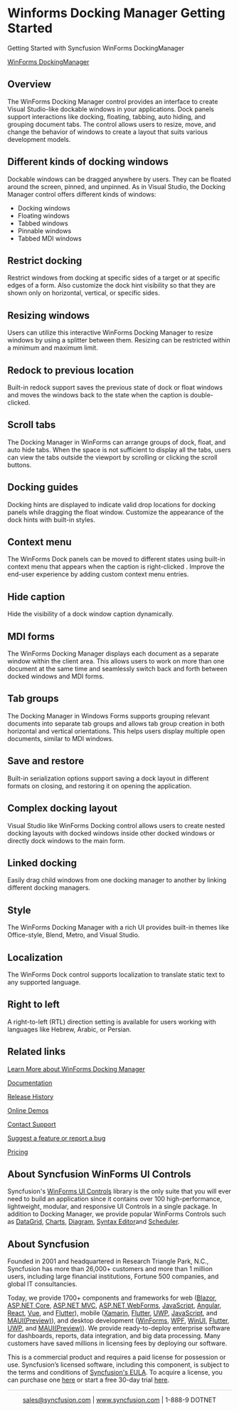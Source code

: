 # Winforms Docking Manager Getting Started
Getting Started with Syncfusion WinForms DockingManager

[WinForms DockingManager](https://www.syncfusion.com/winforms-ui-controls/docking-manager) 

## Overview

The WinForms Docking Manager control provides an interface to create Visual Studio-like dockable windows in your applications. Dock panels support interactions like docking, floating, tabbing, auto hiding, and grouping document tabs. The control allows users to resize, move, and change the behavior of windows to create a layout that suits various development models.

## Different kinds of docking windows

Dockable windows can be dragged anywhere by users.  They can be floated around the screen, pinned, and unpinned. As in Visual Studio, the Docking Manager control offers different kinds of windows:

* Docking windows
* Floating windows
* Tabbed windows
* Pinnable windows
* Tabbed MDI windows 

## Restrict docking

Restrict windows from docking at specific sides of a target or at specific edges of a form. Also customize the dock hint visibility so that they are shown only on horizontal, vertical, or specific sides.

## Resizing windows

Users can utilize this interactive WinForms Docking Manager to resize windows by using a splitter between them. Resizing can be restricted within a minimum and maximum limit. 

## Redock to previous location

Built-in redock support saves the previous state of dock or float windows and moves the windows back to the state when the caption is double-clicked.

## Scroll tabs

The Docking Manager in WinForms can arrange groups of dock, float, and auto hide tabs. When the space is not sufficient to display all the tabs, users can view the tabs outside the viewport by scrolling or clicking the scroll buttons.

## Docking guides

Docking hints are displayed to indicate valid drop locations for docking panels while dragging the float window. Customize the appearance of the dock hints  with built-in styles.

## Context menu

The WinForms Dock panels can be moved to different states using built-in context menu that appears when the caption is right-clicked . Improve the end-user experience by adding custom context menu entries.

## Hide caption

Hide the visibility of a dock window caption dynamically. 

## MDI forms

The WinForms Docking Manager displays each document as a separate window within the client area. This allows users to work on more than one document at the same time and seamlessly switch back and forth between docked windows and MDI forms.

## Tab groups

The Docking Manager in Windows Forms supports grouping relevant documents into separate tab groups and allows tab group creation in both horizontal and vertical orientations. This helps users display multiple open documents, similar to MDI windows.

## Save and restore

Built-in serialization options support saving a dock layout in different formats on closing, and restoring it on opening the application.

## Complex docking layout

Visual Studio like WinForms Docking control allows users to create nested docking layouts with docked windows inside other docked windows or directly dock windows to the main form.

## Linked docking

Easily drag child windows from one docking manager to another by linking different docking managers.

## Style

The WinForms Docking Manager with a rich UI provides built-in themes like Office-style, Blend, Metro, and Visual Studio.

## Localization

The WinForms Dock control supports localization to translate static text to any supported language.

## Right to left

A right-to-left (RTL) direction setting is available for users working with languages like Hebrew, Arabic, or Persian.

## Related links
[Learn More about WinForms Docking Manager](https://www.syncfusion.com/winforms-ui-controls/docking-manager?utm_source=github&utm_medium=listing&utm_campaign=winforms-docking-manager-github-samples)

[Documentation](https://help.syncfusion.com/windowsforms/docking-manager/overview?utm_source=github&utm_medium=listing&utm_campaign=winforms-docking-manager-github-samples)

[Release History](https://help.syncfusion.com/windowsforms/release-notes/v19.4.0.47?utm_source=github&utm_medium=listing&utm_campaign=winforms-docking-manager-github-samples)

[Online Demos](https://github.com/syncfusion/winforms-demos/?utm_source=github&utm_medium=listing&utm_campaign=winforms-docking-manager-github-samples)

[Contact Support](https://www.syncfusion.com/support/directtrac/incidents/newincident/?utm_source=github&utm_medium=listing&utm_campaign=winforms-docking-manager-github-samples)

[Suggest a feature or report a bug](https://www.syncfusion.com/feedback/winforms?utm_source=github&utm_medium=listing&utm_campaign=winforms-docking-manager-github-samples)

[Pricing](https://www.syncfusion.com/sales/products/windowsforms?utm_source=github&utm_medium=listing&utm_campaign=winforms-docking-manager-github-samples)

## About Syncfusion WinForms UI Controls
Syncfusion's [WinForms UI Controls](https://www.syncfusion.com/winforms-ui-controls?utm_source=github&utm_medium=listing&utm_campaign=winforms-docking-manager-github-samples) library is the only suite that you will ever need to build an application since it contains over 100 high-performance, lightweight, modular, and responsive UI Controls in a single package. In addition to Docking Manager, we provide popular WinForms Controls such as [DataGrid](https://www.syncfusion.com/winforms-ui-controls/datagrid?utm_source=github&utm_medium=listing&utm_campaign=winforms-docking-manager-github-samples), [Charts](https://www.syncfusion.com/winforms-ui-controls/chart?utm_source=github&utm_medium=listing&utm_campaign=winforms-docking-manager-github-samples), [Diagram](https://www.syncfusion.com/winforms-ui-controls/diagram?utm_source=github&utm_medium=listing&utm_campaign=winforms-docking-manager-github-samples), [Syntax Editor](https://www.syncfusion.com/winforms-ui-controls/syntax-editor?utm_source=github&utm_medium=listing&utm_campaign=winforms-docking-manager-github-samples)and [Scheduler](https://www.syncfusion.com/winforms-ui-controls/scheduler?utm_source=github&utm_medium=listing&utm_campaign=winforms-docking-manager-github-samples).

## About Syncfusion
Founded in 2001 and headquartered in Research Triangle Park, N.C., Syncfusion has more than 26,000+ customers and more than 1 million users, including large financial institutions, Fortune 500 companies, and global IT consultancies.

Today, we provide 1700+ components and frameworks for web ([Blazor](https://www.syncfusion.com/blazor-components?utm_source=github&utm_medium=listing&utm_campaign=winforms-docking-manager-github-samples), [ASP.NET Core](https://www.syncfusion.com/aspnet-core-ui-controls?utm_source=github&utm_medium=listing&utm_campaign=winforms-docking-manager-github-samples), [ASP.NET MVC](https://www.syncfusion.com/aspnet-mvc-ui-controls?utm_source=github&utm_medium=listing&utm_campaign=winforms-docking-manager-github-samples), [ASP.NET WebForms](https://www.syncfusion.com/jquery/aspnet-webforms-ui-controls?utm_source=github&utm_medium=listing&utm_campaign=winforms-docking-manager-github-samples), [JavaScript](https://www.syncfusion.com/javascript-ui-controls?utm_source=github&utm_medium=listing&utm_campaign=winforms-docking-manager-github-samples), [Angular](https://www.syncfusion.com/angular-ui-components?utm_source=github&utm_medium=listing&utm_campaign=winforms-docking-manager-github-samples), [React](https://www.syncfusion.com/react-ui-components?utm_source=github&utm_medium=listing&utm_campaign=winforms-docking-manager-github-samples), [Vue](https://www.syncfusion.com/vue-ui-components?utm_source=github&utm_medium=listing&utm_campaign=winforms-docking-manager-github-samples), and [Flutter](https://www.syncfusion.com/flutter-widgets?utm_source=github&utm_medium=listing&utm_campaign=winforms-docking-manager-github-samples)), mobile ([Xamarin](https://www.syncfusion.com/xamarin-ui-controls?utm_source=github&utm_medium=listing&utm_campaign=winforms-docking-manager-github-samples), [Flutter](https://www.syncfusion.com/flutter-widgets?utm_source=github&utm_medium=listing&utm_campaign=winforms-docking-manager-github-samples), [UWP](https://www.syncfusion.com/uwp-ui-controls?utm_source=github&utm_medium=listing&utm_campaign=winforms-docking-manager-github-samples), [JavaScript](https://www.syncfusion.com/javascript-ui-controls?utm_source=github&utm_medium=listing&utm_campaign=winforms-docking-manager-github-samples), and [MAUI(Preview)](https://www.syncfusion.com/maui-controls?utm_source=github&utm_medium=listing&utm_campaign=winforms-docking-manager-github-samples)), and desktop development ([WinForms](https://www.syncfusion.com/winforms-ui-controls?utm_source=github&utm_medium=listing&utm_campaign=winforms-docking-manager-github-samples), [WPF](https://www.syncfusion.com/wpf-ui-controls?utm_source=github&utm_medium=listing&utm_campaign=winforms-docking-manager-github-samples), [WinUI](https://www.syncfusion.com/winui-controls?utm_source=github&utm_medium=listing&utm_campaign=winforms-docking-manager-github-samples), [Flutter](https://www.syncfusion.com/flutter-widgets?utm_source=github&utm_medium=listing&utm_campaign=winforms-docking-manager-github-samples), [UWP](https://www.syncfusion.com/uwp-ui-controls?utm_source=github&utm_medium=listing&utm_campaign=winforms-docking-manager-github-samples), and [MAUI(Preview)](https://www.syncfusion.com/maui-controls?utm_source=github&utm_medium=listing&utm_campaign=winforms-docking-manager-github-samples)). We provide ready-to-deploy enterprise software for dashboards, reports, data integration, and big data processing. Many customers have saved millions in licensing fees by deploying our software.


This is a commercial product and requires a paid license for possession or use. Syncfusion’s licensed software, including this component, is subject to the terms and conditions of [Syncfusion's EULA](https://www.syncfusion.com/eula/es/?utm_source=github&utm_medium=listing&utm_campaign=winforms-docking-manager-github-samples). To acquire a license, you can purchase one [here]( https://www.syncfusion.com/sales/products/windowsforms?utm_source=github&utm_medium=listing&utm_campaign=winforms-docking-manager-github-samples) or start a free 30-day trial [here](https://www.syncfusion.com/account/manage-trials/start-trials?utm_source=github&utm_medium=listing&utm_campaign=winforms-docking-manager-github-samples).


<hr style="height:0.3px;border:none;color:lightgrey;background-color:lightgrey;" />

<p align="center">
  <a href="mailto:sales@syncfusion.com?Subject=Syncfusion WinForms Docking Manager - Github" target="_top">sales@syncfusion.com</a> | <a href="https://www.syncfusion.com?utm_source=github&utm_medium=listing&utm_campaign=winforms-docking-manager-github-samples">www.syncfusion.com</a> | 1-888-9 DOTNET <br>
</p>
